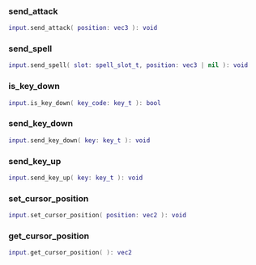### send_attack

```lua
input.send_attack( position: vec3 ): void
```

### send_spell

```lua
input.send_spell( slot: spell_slot_t, position: vec3 | nil ): void
```

### is_key_down

```lua
input.is_key_down( key_code: key_t ): bool
```

### send_key_down

```lua
input.send_key_down( key: key_t ): void
```

### send_key_up

```lua
input.send_key_up( key: key_t ): void
```

### set_cursor_position

```lua
input.set_cursor_position( position: vec2 ): void
```

### get_cursor_position

```lua
input.get_cursor_position( ): vec2
```